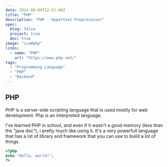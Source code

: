 ```yaml
---
date: 2024-09-04T22:51:00Z
title: "PHP"
description: "PHP - Hypertext Preprocessor"
spec:
  blog: false
  project: true
  doc: true
image: "ico#php"
links:
  - name: "PHP"
    url: "https://www.php.net/"
tags:
  - "Programming Language"
  - "PHP"
  - "Backend"
---
```


## PHP

PHP is a server-side scripting language that is used mostly for web development. Php is an interpreted language.

I've learned PHP in school, and even if it wasn't a good memory (less than the "java doc"), i pretty much like using it. It's a very powerfull language that has a lot of library and framework that you can use to build a lot of things.

```php
<?php
echo "Hello, world!";
?>
```
